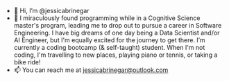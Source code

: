 - 👋 Hi, I’m @jessicabrinegar
- 🌱 I miraculously found programming while in a Cognitive Science master's program, leading me to drop out to pursue a career in Software Engineering. I have big dreams of one day being a Data Scientist and/or AI Engineer, but I'm equally excited for the journey to get there. I’m currently a coding bootcamp (& self-taught) student. When I'm not coding, I'm travelling to new places, playing piano or tennis, or taking a bike ride!
- 📫 You can reach me at jessicabrinegar@outlook.com

<!---
jessicabrinegar/jessicabrinegar is a ✨ special ✨ repository because its `README.md` (this file) appears on your GitHub profile.
You can click the Preview link to take a look at your changes.
--->
